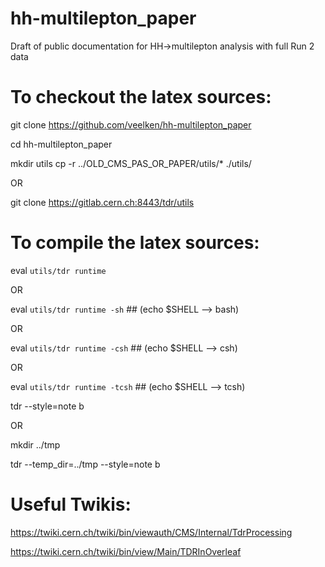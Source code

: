 # hh-multilepton_paper

Draft of public documentation for HH->multilepton analysis with full Run 2 data

# To checkout the latex sources:

git clone https://github.com/veelken/hh-multilepton_paper

cd hh-multilepton_paper

mkdir utils
cp -r ../OLD_CMS_PAS_OR_PAPER/utils/* ./utils/

OR

git clone https://gitlab.cern.ch:8443/tdr/utils

# To compile the latex sources:

eval `utils/tdr runtime`

OR

eval `utils/tdr runtime -sh`  ## (echo $SHELL --> bash)

OR

eval `utils/tdr runtime -csh`  ## (echo $SHELL --> csh)

OR

eval `utils/tdr runtime -tcsh`  ## (echo $SHELL --> tcsh)

tdr --style=note b

OR

mkdir ../tmp

tdr --temp_dir=../tmp --style=note b

# Useful Twikis:

https://twiki.cern.ch/twiki/bin/viewauth/CMS/Internal/TdrProcessing

https://twiki.cern.ch/twiki/bin/view/Main/TDRInOverleaf


